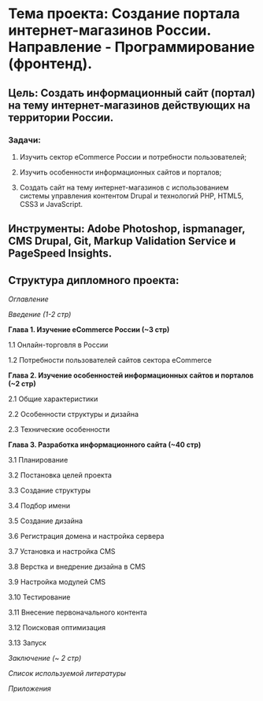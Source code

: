 # **Тема проекта**: Создание портала интернет-магазинов России. Направление - Программирование (фронтенд).
## **Цель**: Создать информационный сайт (портал) на тему интернет-магазинов действующих на территории России.

### **Задачи**:

1. Изучить сектор eCommerce России и потребности пользователей;

2. Изучить особенности информационных сайтов и порталов;

3. Создать сайт на тему интернет-магазинов с использованием системы управления контентом Drupal и технологий PHP, HTML5, CSS3 и JavaScript.

## **Инструменты**: Adobe Photoshop, ispmanager, CMS Drupal, Git, Markup Validation Service и PageSpeed Insights.

## **Структура дипломного проекта**:

_Оглавление_

_Введение (1-2 стр)_

**Глава 1. Изучение eCommerce России (~3 стр)**

1.1 Онлайн-торговля в России

1.2 Потребности пользователей сайтов сектора eCommerce

**Глава 2. Изучение особенностей информационных сайтов и порталов (~2 стр)**

2.1 Общие характеристики

2.2 Особенности структуры и дизайна

2.3 Технические особенности

**Глава 3. Разработка информационного сайта (~40 стр)**

3.1 Планирование

3.2 Постановка целей проекта

3.3 Создание структуры

3.4 Подбор имени

3.5 Создание дизайна

3.6 Регистрация домена и настройка сервера

3.7 Установка и настройка CMS

3.8 Верстка и внедрение дизайна в CMS

3.9 Настройка модулей CMS

3.10 Тестирование

3.11 Внесение первоначального контента

3.12 Поисковая оптимизация

3.13 Запуск


_Заключение (~ 2 стр)_ 

_Список используемой литературы_ 

_Приложения_
